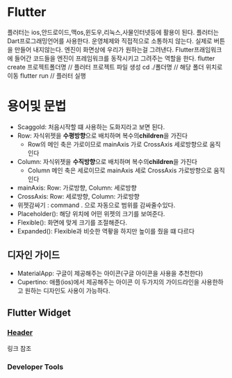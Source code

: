 # Flutter
플러터는 ios,안드로이드,맥os,윈도우,리눅스,사물인터넷등에 활용이 된다. 플러터는 Dart프로그래밍언어를 사용한다.
운영체제와 직접적으로 소통하지 않는다. 실제로 버튼을 만들어 내지않는다. 엔진이 화면상에 우리가 원하는걸 그려낸다.
Flutter프래임워크에 들어간 코드들을 엔진이 프레임워크를 동작시키고 그려주는 역할을 한다.
flutter create 프로젝트폴더명 // 플러터 프로젝트 파일 생성
cd ./폴더명 // 해당 폴더 위치로 이동
flutter run // 플러터 실행
# 용어및 문법
- Scaggold: 처음시작할 떄 사용하는 도화지라고 보면 된다.
- Row: 자식위젯을 <b>수평방향</b>으로 배치하며 복수의<b>children</b>을 가진다 
  - Row의 메인 축은 가로이므로 mainAxis 가로 CrossAxis 세로방향으로 움직인다
- Column: 자식위젯을 <b>수직방향</b>으로 배치하며 복수의<b>children</b>을 가진다 
  - Column 메인 축은 세로이므로 mainAxis 세로 CrossAxis 가로방향으로 움직인다
- mainAxis: Row: 가로방향,  Column: 세로방향
- CrossAxis: Row: 세로방향, Column: 가로방향
- 위젯감싸기 : command . 으로 자동으로 범위를 감싸줄수있다.
- Placeholder(): 해당 위치에 어떤 위젯의 크기를 보여준다.
- Flexible(): 화면에 맞게 크기를 조절해준다.
- Expanded(): Flexible과 비슷한 역홯을 하지만 높이를 줬을 떄 다르다
## 디자인 가이드
- MaterialApp: 구글이 제공해주는 아이콘(구글 아이콘을 사용을 추천한다)
- Cupertino: 애플(ios)에서 제공해주는 아이콘
이 두가지의 가이드라인을 사용한하고 원하는 디자인도 사용이 가능하다.
## Flutter Widget

### [Header](../toonflix/lib/header.dart)
링크 참조
### Developer Tools
